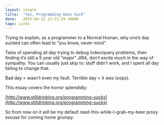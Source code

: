 ```yaml
---
layout: single
title:  "Yes, Programming Does Suck"
date:   2015-04-12 12:21:29 +0000
tags: Links
---
```

Trying to explain, as a programmer to a Normal Human, why one’s day sucked can often lead to “you know, never mind”. 

Tales of spending all day trying to debug index/query problems, then finding it’s still a 5 year old “major” JIRA, 
don’t excite much in the way of sympathy. You can usually just skip to: stuff didn’t work, and I spent all day failing 
to change that.

Bad day = wasn’t even my fault. Terrible day = it _was_ (oops).

This essay covers the horror splendidly:

[http://www.stilldrinking.org/programming-sucks](http://www.stilldrinking.org/programming-sucks)

So from now on it will be my default read-this-while-I-grab-my-beer proxy excuse for coming home grumpy.
